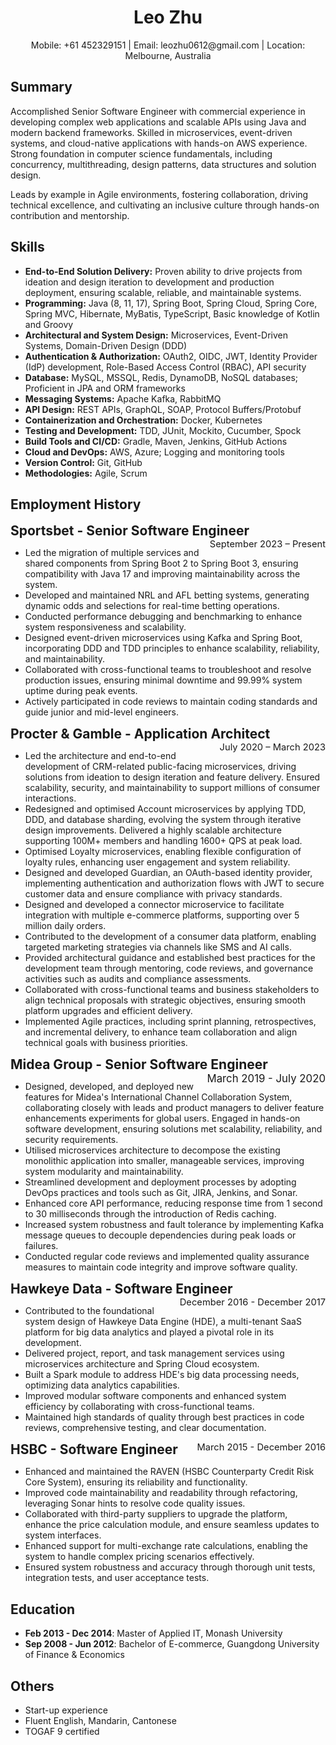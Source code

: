 <div style="text-align: center;">
  <h1>Leo Zhu</h1>
  Mobile: +61 452329151 | Email: leozhu0612@gmail.com | Location: Melbourne, Australia
</div>


## Summary
Accomplished Senior Software Engineer with commercial experience in developing complex web applications and scalable APIs using Java and modern backend frameworks. Skilled in microservices, event-driven systems, and cloud-native applications with hands-on AWS experience. Strong foundation in computer science fundamentals, including concurrency, multithreading, design patterns, data structures and solution design.

Leads by example in Agile environments, fostering collaboration, driving technical excellence, and cultivating an inclusive culture through hands-on contribution and mentorship.

## Skills
- **End-to-End Solution Delivery:** Proven ability to drive projects from ideation and design iteration to development and production deployment, ensuring scalable, reliable, and maintainable systems.
- **Programming:** Java (8, 11, 17), Spring Boot, Spring Cloud, Spring Core, Spring MVC, Hibernate, MyBatis, TypeScript, Basic knowledge of Kotlin and Groovy
- **Architectural and System Design:** Microservices, Event-Driven Systems, Domain-Driven Design (DDD)
- **Authentication & Authorization:** OAuth2, OIDC, JWT, Identity Provider (IdP) development, Role-Based Access Control (RBAC), API security
- **Database:** MySQL, MSSQL, Redis, DynamoDB, NoSQL databases; Proficient in JPA and ORM frameworks
- **Messaging Systems:** Apache Kafka, RabbitMQ
- **API Design:** REST APIs, GraphQL, SOAP, Protocol Buffers/Protobuf
- **Containerization and Orchestration:** Docker, Kubernetes
- **Testing and Development:** TDD, JUnit, Mockito, Cucumber, Spock
- **Build Tools and CI/CD:** Gradle, Maven, Jenkins, GitHub Actions
- **Cloud and DevOps:** AWS, Azure; Logging and monitoring tools
- **Version Control:** Git, GitHub
- **Methodologies:** Agile, Scrum

## Employment History

<div style="font-size: 1.5em;">
  <strong>Sportsbet - Senior Software Engineer</strong>
  <span style="font-size: 0.7em; float:right;">September 2023 – Present</span>
</div>

+ Led the migration of multiple services and shared components from Spring Boot 2 to Spring Boot 3, ensuring compatibility with Java 17 and improving maintainability across the system.
+ Developed and maintained NRL and AFL betting systems, generating dynamic odds and selections for real-time betting operations.
+ Conducted performance debugging and benchmarking to enhance system responsiveness and scalability.
+ Designed event-driven microservices using Kafka and Spring Boot, incorporating DDD and TDD principles to enhance scalability, reliability, and maintainability.
+ Collaborated with cross-functional teams to troubleshoot and resolve production issues, ensuring minimal downtime and 99.99% system uptime during peak events.
+ Actively participated in code reviews to maintain coding standards and guide junior and mid-level engineers.

<div style="font-size: 1.5em;">
  <strong>Procter & Gamble - Application Architect</strong>
  <span style="font-size: 0.7em; float:right;">July 2020 – March 2023</span>
</div>

- Led the architecture and end-to-end development of CRM-related public-facing microservices, driving solutions from ideation to design iteration and feature delivery. Ensured scalability, security, and maintainability to support millions of consumer interactions.
- Redesigned and optimised Account microservices by applying TDD, DDD, and database sharding, evolving the system through iterative design improvements. Delivered a highly scalable architecture supporting 100M+ members and handling 1600+ QPS at peak load.
- Optimised Loyalty microservices, enabling flexible configuration of loyalty rules, enhancing user engagement and system reliability.
- Designed and developed Guardian, an OAuth-based identity provider, implementing authentication and authorization flows with JWT to secure customer data and ensure compliance with privacy standards.
- Designed and developed a connector microservice to facilitate integration with multiple e-commerce platforms, supporting over 5 million daily orders.
- Contributed to the development of a consumer data platform, enabling targeted marketing strategies via channels like SMS and AI calls.
- Provided architectural guidance and established best practices for the development team through mentoring, code reviews, and governance activities such as audits and compliance assessments.
- Collaborated with cross-functional teams and business stakeholders to align technical proposals with strategic objectives, ensuring smooth platform upgrades and efficient delivery.
- Implemented Agile practices, including sprint planning, retrospectives, and incremental delivery, to enhance team collaboration and align technical goals with business priorities.

<div style="font-size: 1.5em;">
  <strong>Midea Group - Senior Software Engineer</strong>
  <span style="font-size: 0.8em; float:right;">March 2019 - July 2020</span>
</div>

- Designed, developed, and deployed new features for Midea's International Channel Collaboration System, collaborating closely with leads and product managers to deliver feature enhancements experiments for global users. Engaged in hands-on software development, ensuring solutions met scalability, reliability, and security requirements.
- Utilised microservices architecture to decompose the existing monolithic application into smaller, manageable services, improving system modularity and maintainability.
- Streamlined development and deployment processes by adopting DevOps practices and tools such as Git, JIRA, Jenkins, and Sonar.
- Enhanced core API performance, reducing response time from 1 second to 30 milliseconds through the introduction of Redis caching.
- Increased system robustness and fault tolerance by implementing Kafka message queues to decouple dependencies during peak loads or failures.
- Conducted regular code reviews and implemented quality assurance measures to maintain code integrity and improve software quality.

<div style="font-size: 1.5em;">
  <strong>Hawkeye Data - Software Engineer</strong>
  <span style="font-size: 0.7em; float:right;">December 2016 - December 2017</span>
</div>

- Contributed to the foundational system design of Hawkeye Data Engine (HDE),  a multi-tenant SaaS platform for big data analytics and played a pivotal role in its development.
- Delivered project, report, and task management services using microservices architecture and Spring Cloud ecosystem.
- Built a Spark module to address HDE's big data processing needs, optimizing data analytics capabilities.
- Improved modular software components and enhanced system efficiency by collaborating with cross-functional teams.
- Maintained high standards of quality through best practices in code reviews, comprehensive testing, and clear documentation.

<div style="font-size: 1.5em;">
  <strong>HSBC - Software Engineer</strong>
  <span style="font-size: 0.7em; float:right;">March 2015 - December 2016</span>
</div>

- Enhanced and maintained the RAVEN (HSBC Counterparty Credit Risk Core System), ensuring its reliability and functionality.
- Improved code maintainability and readability through refactoring, leveraging Sonar hints to resolve code quality issues.
- Collaborated with third-party suppliers to upgrade the platform, enhance the price calculation module, and ensure seamless updates to system interfaces.
- Enhanced support for multi-exchange rate calculations, enabling the system to handle complex pricing scenarios effectively.
- Ensured system robustness and accuracy through thorough unit tests, integration tests, and user acceptance tests.

## Education
- **Feb 2013 - Dec 2014**: Master of Applied IT, Monash University
- **Sep 2008 - Jun 2012**: Bachelor of E-commerce, Guangdong University of Finance & Economics

## Others
- Start-up experience
- Fluent English, Mandarin, Cantonese
- TOGAF 9 certified